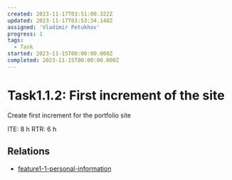 ```yaml
---
created: 2023-11-17T03:51:00.322Z
updated: 2023-11-17T03:53:34.148Z
assigned: 'Vladimir Petukhov'
progress: 1
tags:
  - Task
started: 2023-11-15T00:00:00.000Z
completed: 2023-11-15T00:00:00.000Z
---
```


# Task1.1.2: First increment of the site

Create first increment for the portfolio site

ITE: 8 h
RTR: 6 h

## Relations

- [feature1-1-personal-information](feature1-1-personal-information.md)
